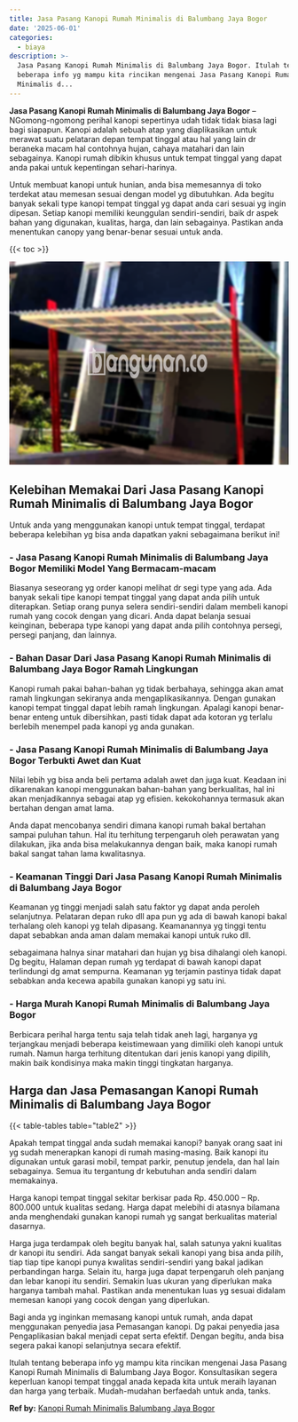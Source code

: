 ```yaml
---
title: Jasa Pasang Kanopi Rumah Minimalis di Balumbang Jaya Bogor
date: '2025-06-01'
categories:
  - biaya
description: >-
  Jasa Pasang Kanopi Rumah Minimalis di Balumbang Jaya Bogor. Itulah tentang
  beberapa info yg mampu kita rincikan mengenai Jasa Pasang Kanopi Rumah
  Minimalis d...
---
```


**Jasa Pasang Kanopi Rumah Minimalis di Balumbang Jaya Bogor** – NGomong-ngomong perihal kanopi sepertinya udah tidak tidak biasa lagi bagi siapapun. Kanopi adalah sebuah atap yang diaplikasikan untuk merawat suatu pelataran depan tempat tinggal atau hal yang lain dr beraneka macam hal contohnya hujan, cahaya matahari dan lain sebagainya. Kanopi rumah dibikin khusus untuk tempat tinggal yang dapat anda pakai untuk kepentingan sehari-harinya.

Untuk membuat kanopi untuk hunian, anda bisa memesannya di toko terdekat atau memesan sesuai dengan model yg dibutuhkan. Ada begitu banyak sekali type kanopi tempat tinggal yg dapat anda cari sesuai yg ingin dipesan. Setiap kanopi memiliki keunggulan sendiri-sendiri, baik dr aspek bahan yang digunakan, kualitas, harga, dan lain sebagainya. Pastikan anda menentukan canopy yang benar-benar sesuai untuk anda.

{{< toc >}}

![Jasa Pasang Kanopi Rumah Minimalis di Balumbang Jaya Bogor](/images/harga-kanopi-minimalis-70.png)

## Kelebihan Memakai Dari Jasa Pasang Kanopi Rumah Minimalis di Balumbang Jaya Bogor

Untuk anda yang menggunakan kanopi untuk tempat tinggal, terdapat beberapa kelebihan yg bisa anda dapatkan yakni sebagaimana berikut ini!

### \- Jasa Pasang Kanopi Rumah Minimalis di Balumbang Jaya Bogor Memiliki Model Yang Bermacam-macam

Biasanya seseorang yg order kanopi melihat dr segi type yang ada. Ada banyak sekali tipe kanopi tempat tinggal yang dapat anda pilih untuk diterapkan. Setiap orang punya selera sendiri-sendiri dalam membeli kanopi rumah yang cocok dengan yang dicari. Anda dapat belanja sesuai keinginan, beberapa type kanopi yang dapat anda pilih contohnya persegi, persegi panjang, dan lainnya.

### \- Bahan Dasar Dari Jasa Pasang Kanopi Rumah Minimalis di Balumbang Jaya Bogor Ramah Lingkungan

Kanopi rumah pakai bahan-bahan yg tidak berbahaya, sehingga akan amat ramah lingkungan sekiranya anda mengaplikasikannya. Dengan gunakan kanopi tempat tinggal dapat lebih ramah lingkungan. Apalagi kanopi benar-benar enteng untuk dibersihkan, pasti tidak dapat ada kotoran yg terlalu berlebih menempel pada kanopi yg anda gunakan.

### \- Jasa Pasang Kanopi Rumah Minimalis di Balumbang Jaya Bogor Terbukti Awet dan Kuat

Nilai lebih yg bisa anda beli pertama adalah awet dan juga kuat. Keadaan ini dikarenakan kanopi menggunakan bahan-bahan yang berkualitas, hal ini akan menjadikannya sebagai atap yg efisien. kekokohannya termasuk akan bertahan dengan amat lama.

Anda dapat mencobanya sendiri dimana kanopi rumah bakal bertahan sampai puluhan tahun. Hal itu terhitung terpengaruh oleh perawatan yang dilakukan, jika anda bisa melakukannya dengan baik, maka kanopi rumah bakal sangat tahan lama kwalitasnya.

### \- Keamanan Tinggi Dari Jasa Pasang Kanopi Rumah Minimalis di Balumbang Jaya Bogor

Keamanan yg tinggi menjadi salah satu faktor yg dapat anda peroleh selanjutnya. Pelataran depan ruko dll apa pun yg ada di bawah kanopi bakal terhalang oleh kanopi yg telah dipasang. Keamanannya yg tinggi tentu dapat sebabkan anda aman dalam memakai kanopi untuk ruko dll.

sebagaimana halnya sinar matahari dan hujan yg bisa dihalangi oleh kanopi. Dg begitu, Halaman depan rumah yg terdapat di bawah kanopi dapat terlindungi dg amat sempurna. Keamanan yg terjamin pastinya tidak dapat sebabkan anda kecewa apabila gunakan kanopi yg satu ini.

### \- Harga Murah Kanopi Rumah Minimalis di Balumbang Jaya Bogor

Berbicara perihal harga tentu saja telah tidak aneh lagi, harganya yg terjangkau menjadi beberapa keistimewaan yang dimiliki oleh kanopi untuk rumah. Namun harga terhitung ditentukan dari jenis kanopi yang dipilih, makin baik kondisinya maka makin tinggi tingkatan harganya.

## Harga dan Jasa Pemasangan Kanopi Rumah Minimalis di Balumbang Jaya Bogor

{{< table-tables table="table2" >}}

Apakah tempat tinggal anda sudah memakai kanopi? banyak orang saat ini yg sudah menerapkan kanopi di rumah masing-masing. Baik kanopi itu digunakan untuk garasi mobil, tempat parkir, penutup jendela, dan hal lain sebagainya. Semua itu tergantung dr kebutuhan anda sendiri dalam memakainya.

Harga kanopi tempat tinggal sekitar berkisar pada Rp. 450.000 – Rp. 800.000 untuk kualitas sedang. Harga dapat melebihi di atasnya bilamana anda menghendaki gunakan kanopi rumah yg sangat berkualitas material dasarnya.

Harga juga terdampak oleh begitu banyak hal, salah satunya yakni kualitas dr kanopi itu sendiri. Ada sangat banyak sekali kanopi yang bisa anda pilih, tiap tiap tipe kanopi punya kwalitas sendiri-sendiri yang bakal jadikan perbandingan harga. Selain itu, harga juga dapat terpengaruh oleh panjang dan lebar kanopi itu sendiri. Semakin luas ukuran yang diperlukan maka harganya tambah mahal. Pastikan anda menentukan luas yg sesuai didalam memesan kanopi yang cocok dengan yang diperlukan.

Bagi anda yg inginkan memasang kanopi untuk rumah, anda dapat menggunakan penyedia jasa Pemasangan kanopi. Dg pakai penyedia jasa Pengaplikasian bakal menjadi cepat serta efektif. Dengan begitu, anda bisa segera pakai kanopi selanjutnya secara efektif.

Itulah tentang beberapa info yg mampu kita rincikan mengenai Jasa Pasang Kanopi Rumah Minimalis di Balumbang Jaya Bogor. Konsultasikan segera keperluan kanopi tempat tinggal anada kepada kita untuk meraih layanan dan harga yang terbaik. Mudah-mudahan berfaedah untuk anda, tanks.

**Ref by:**  [Kanopi Rumah Minimalis Balumbang Jaya Bogor](https://id.wikipedia.org/wiki/Kanopi)
